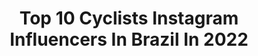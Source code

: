 ---
title: Top 10 Cyclists Instagram Influencers In Brazil In 2022
description: >-
  Find top cyclists Instagram influencers in Brazil in 2022. Most popular hashtags: #ciclismo #cycling #cyclist #roadbike.
platform: Instagram
hits: 36
text_top: Discover the best Instagram profiles on inBeat.
text_bottom: Our search engine aggregates 36 Instagram influencers like this in Brazil for you to contact.
profiles:
  - username: "brunolemesmtb"
    fullname: >-
      Bruno  Lemes
    bio: >-
      23 Years-Professional Cyclist MTB @trekbicyclebrasil Brazilian Champion Xco U23 Panamericano Champion Xcm 2018 2x Brazilian Vice Champion Xcm
    location: "Brazil"
    followers: 26788
    engagement: 815
    commentsToLikes: 0.036023
    id: ck5qddopcv1zw0i113s4kz90x
    verified: false
    hashtags: "#gobybike, #tbt"
  - username: "sueabreu"
    fullname: >-
      Sue Abreu 〰️
    bio: >-
      Cyclist Lifestyle Motivation #sóvai 200 km 🚴🏼‍♀️ Embaixadora Epic Mountain 🚵🏼‍♀️ Strava Sue Abreu Vitória ES 🇧🇷 Explore aqui 👇🏻😉
    location: "Brazil"
    followers: 149432
    engagement: 129
    commentsToLikes: 0.056290
    id: ck5q2qu3ihcqh0i1142q6jjeu
    verified: false
    hashtags: "#4cykel, #bomdia, #lifestyle, #fotobike"
  - username: "rodrigues.88"
    fullname: >-
      João Rodrigues
    bio: >-
      🔸️Pro Cyclist Team @w52fcporto 🏆Volta a Portugal 19 🇵🇹 🏆Volta ao Alentejo 19 🇵🇹 🚲 @swiftcarbon Email: rodrigues.88@hotmail.com
    location: "Brazil"
    followers: 10207
    engagement: 1255
    commentsToLikes: 0.011671
    id: ck5cf5w3mmcbf0i11rr7lpze4
    verified: false
    hashtags: "#w52fcporto, #w52, #somosw52fcporto, #volta2020"
  - username: "edusepulvedaarg"
    fullname: >-
      Eduardo Sepulveda
    bio: >-
      🇦🇷🚴 Pro cyclist for @movistar_team Twitter: @EduSepulvedaARG Facebook: Eduardo Sepulveda Ciclista
    location: "Brazil"
    followers: 14369
    engagement: 677
    commentsToLikes: 0.024702
    id: ck6tix87f1lqt0j71b0xexuxr
    verified: false
    hashtags: "#colombia, #movistarteam, #ride100percent, #canyonbikes"
  - username: "mariocoutomtb"
    fullname: >-
      Mário Couto
    bio: >-
      22y - Cyclist 🇧🇷 2x Campeão Brasileiro/2x Campeão da CIMTB/2x Campeão Mineiro/ Campeão Portugal Cup “Tudo vale a pena quando a alma não é pequena.”
    location: "Brazil"
    followers: 31666
    engagement: 591
    commentsToLikes: 0.009009
    id: ck6tq5cxnphhh0j7165pcvz5e
    verified: false
    hashtags: "#michelin, #michelinbrasil, #sensebike, #shimanobrasil"
  - username: "viniciusmobi"
    fullname: >-
      Vinicius Martins
    bio: >-
      Tupiniquim Ultra Cyclist 🇧🇷 TCR 16 🇪🇺 IncaDivide 18/19 🇵🇪 @bicievida @bikingman_ultra @corratecbrasil @laguensracefit @randonneursmogi
    location: "Brazil"
    followers: 28409
    engagement: 80
    commentsToLikes: 0.028797
    id: ck15t5l9ugghk0i199sw4lkki
    verified: false
    hashtags: "#corratecbrasil, #bikingman, #chaobatido, #gravelbike"
  - username: "analaura_cyclist"
    fullname: >-
      Ana Laura
    bio: >-
      TIME RAIZA GOULÃO CAMPEÃ BR JEJ 2017/18 CAMPEÃ BR PISTA 2019 VICE CAMPEÃ BR XCO2018 VICE CAMPEÃ CIMTB2018/19 JUVENIL 16ys
    location: "Brazil"
    followers: 15937
    engagement: 646
    commentsToLikes: 0.015418
    id: ckap1bsl8twoj0i781o7ybthx
    verified: false
    hashtags: "#tbt, #repost"
  - username: "tamiresradatz"
    fullname: >-
      Tamires Radatz
    bio: >-
      Atual Campeã Brasileira Contrarrelógio 🇧🇷 🥇🥇🥇 🚴 Team @avaiciclismo 💙 Desenvolvedora dos produtos @sportxtremebrasil Formada 🎓📏
    location: "Brazil"
    followers: 19555
    engagement: 763
    commentsToLikes: 0.023373
    id: ck5q883z54w9s0i11skcsal2d
    verified: false
    hashtags: "#nqsf, #shimano, #cyclist, #pedal"
  - username: "pipiamtb"
    fullname: >-
      pipia Mtb
    bio: >-
      “Adorem o Senhor com temor. Tremam e se ajoelhem diante dele;” ‭‭Salmos‬ ‭2:11‬ EMBAIXADORA @ert.uniformes
    location: "Brazil"
    followers: 55304
    engagement: 932
    commentsToLikes: 0.016948
    id: ck0ubfykpeigp0i19t631b1xp
    verified: false
    hashtags: "#peba, #mtbgram, #cyclingphotos, #cyclinglife"
  - username: "andrebucater"
    fullname: >-
      André Bucater
    bio: >-
      Treinador @wego.sports • Corrida de Rua I Trail Running • Ciclismo I Mountain Bike • Eventos Outdoor
    location: "Brazil"
    followers: 7077
    engagement: 867
    commentsToLikes: 0.053718
    id: ckaovi22x4n8z0i78djag4isf
    verified: false
    hashtags: "#ultratrail, #amocorrer, #runnerslife, #skyrunner"
---